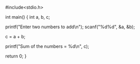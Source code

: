 
#include<stdio.h>
 
int main()
{
   int a, b, c;
   
   printf("Enter two numbers to add\n");
   scanf("%d%d", &a, &b);
   
   c = a + b;
   
   printf("Sum of the numbers = %d\n", c);
   
   return 0;
}
